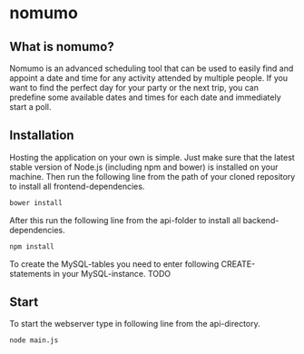# nomumo

## What is nomumo?
Nomumo is an advanced scheduling tool that can be used to easily find and appoint a date and time for any activity attended by multiple people. If you want to find the perfect day for your party or the next trip, you can predefine some available dates and times for each date and immediately start a poll. 

## Installation
Hosting the application on your own is simple. Just make sure that the latest stable version of Node.js (including npm and bower) is installed on your machine.
Then run the following line from the path of your cloned repository to install all frontend-dependencies. 
```bash
bower install
```

After this run the following line from the api-folder to install all backend-dependencies.
```bash
npm install
```

To create the MySQL-tables you need to enter following CREATE-statements in your MySQL-instance.
TODO


## Start
To start the webserver type in following line from the api-directory.
```bash
node main.js
```
